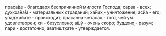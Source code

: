 праса̄де - благодаря беспричинной милости Господа; сарва - всех; дух̣кха̄на̄м - материальных страданий; ха̄них̣ - уничтожение; асйа - его; упаджа̄йате - происходит; прасанна-четасах̣ - того, чей ум удовлетворен; хи - безусловно; а̄ш́у - очень скоро; буддхих̣ - разум; пари - достаточно; аватишт̣хате - утверждается.